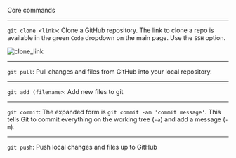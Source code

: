 Core commands

---------------------

`git clone <link>`: Clone a GitHub repository. The link to clone a repo is available in the green `Code` dropdown on the main page. Use the `SSH` option.

![clone_link](https://user-images.githubusercontent.com/33400922/137961118-9457bc17-5a54-44ce-a90d-92bdbc2f0704.PNG)

---------------------

`git pull`: Pull changes and files from GitHub into your local repository.

---------------------

`git add (filename>`: Add new files to git

---------------------

`git commit`: The expanded form is `git commit -am 'commit message'`. This tells Git to commit everything on the working tree (`-a`) and add a message (`-m`).

---------------------

`git push`: Push local changes and files up to GitHub
